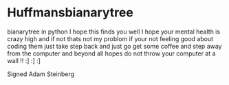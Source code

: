 # Huffmansbianarytree
bianarytree in python 
I hope this finds you well
I hope your mental health is crazy high and if not thats not my problom 
if your not feeling good about coding them just take step back and just go get some coffee and step away from the computer 
and beyond all hopes do not throw your computer at a wall !!
:] :] :]

Signed 
Adam Steinberg 

